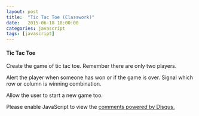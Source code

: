 ```yaml
---
layout: post
title:  "Tic Tac Toe (Classwork)"
date:   2015-06-18 18:00:00
categories: javascript
tags: [javascript]
---
```



<h4>Tic Tac Toe</h4>
<p>Create the game of tic tac toe.  Remember there are only two players.</p>
<p>Alert the player when someone has won or if the game is over.  Signal which row or column is winning combination.</p>
<p>Allow the user to start a new game too.</p>


<div id="disqus_thread"></div>
<script type="text/javascript">
    /* * * CONFIGURATION VARIABLES * * */
    var disqus_shortname = 'devschool';

    /* * * DON'T EDIT BELOW THIS LINE * * */
    (function() {
        var dsq = document.createElement('script'); dsq.type = 'text/javascript'; dsq.async = true;
        dsq.src = '//' + disqus_shortname + '.disqus.com/embed.js';
        (document.getElementsByTagName('head')[0] || document.getElementsByTagName('body')[0]).appendChild(dsq);
    })();
</script>
<noscript>Please enable JavaScript to view the <a href="https://disqus.com/?ref_noscript" rel="nofollow">comments powered by Disqus.</a></noscript>
